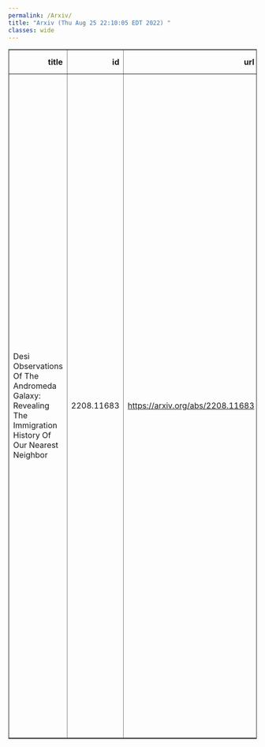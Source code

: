 ```yaml
---
permalink: /Arxiv/
title: "Arxiv (Thu Aug 25 22:10:05 EDT 2022) "
classes: wide
---
```

<table border="1" class="dataframe">
  <thead>
    <tr style="text-align: right;">
      <th>title</th>
      <th>id</th>
      <th>url</th>
      <th>authors</th>
      <th>Local Authors</th>
    </tr>
  </thead>
  <tbody>
    <tr>
      <td>Desi Observations Of The Andromeda Galaxy: Revealing The Immigration   History Of Our Nearest Neighbor</td>
      <td>2208.11683</td>
      <td><a href="https://arxiv.org/abs/2208.11683" target="_blank">https://arxiv.org/abs/2208.11683</a></td>
      <td>Arjun Dey, Joan R. Najita, S. E. Koposov, J. Josephy-Zack, Gabriel Maxemin, Eric F. Bell, C. Poppett, E. Patel, L. Beraldo E Silva, A. Raichoor, D. Schlegel, D. Lang, A. Meisner, Adam D. Myers, J. Aguilar, S. Ahlen, C. Allende Prieto, D. Brooks, A. P. Cooper, K. S. Dawson, A. De La Macorra, P. Doel, A. Font-Ribera, Juan Garcia-Bellido, S. Gontcho A Gontcho, J. Guy, K. Honscheid, R. Kehoe, T. Kisner, A. Kremin, M. Landriau, L. Le Guillou, Michael E. Levi, T. S. Li, Paul Martini, R. Miquel, J. Moustakas, Jundan Nie, N. Palanque-Delabrouille, F. Prada, E. F. Schlafly, Ray M. Sharples, Gregory Tarle, Yuan-Sen Ting, L. Tyas, M. Valluri, Risa H. Wechsler, H. Zou</td>
      <td>Klaus Honscheid, Paul Martini</td>
    </tr>
  </tbody>
</table>